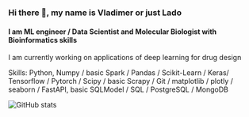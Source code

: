 ### Hi there 👋, my name is Vladimer or just Lado
#### I am ML engineer / Data Scientist and Molecular Biologist with Bioinformatics skills

I am currently working on applications of deep learning for drug design

Skills: Python, Numpy / basic Spark / Pandas / Scikit-Learn / Keras/ Tensorflow / Pytorch / Scipy / basic Scrapy / Git / matplotlib / plotly / seaborn / FastAPI, basic SQLModel / SQL / PostgreSQL / MongoDB


![GitHub stats](https://github-readme-stats.vercel.app/api?username=VladimerKhasia&show_icons=true)  

<!---
VladimerKhasia/VladimerKhasia is a ✨ special ✨ repository because its `README.md` (this file) appears on your GitHub profile.
You can click the Preview link to take a look at your changes.
--->
<!-- - 👋 Hi, I’m @VladimerKhasia
- 👀 I’m interested in ...
- 🌱 I’m currently learning ...
- 💞️ I’m looking to collaborate on ...
- 📫 How to reach me ... -->
